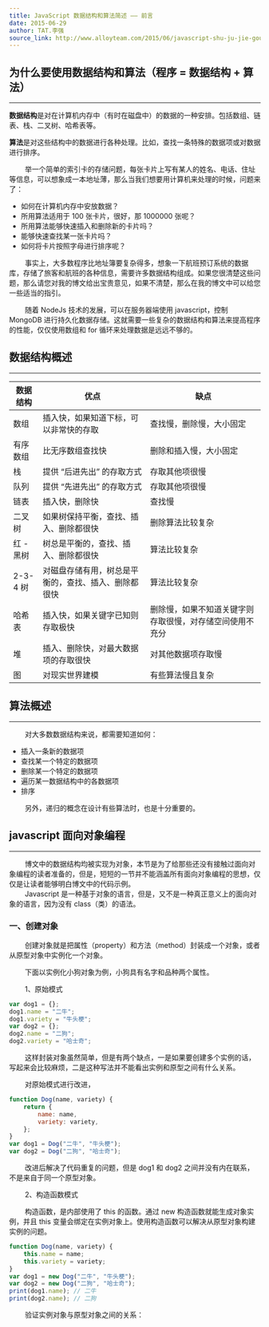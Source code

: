```yaml
---
title: JavaScript 数据结构和算法简述 —— 前言
date: 2015-06-29
author: TAT.李强
source_link: http://www.alloyteam.com/2015/06/javascript-shu-ju-jie-gou-he-suan-fa-jian-shu-qian-yan/
---
```


<!-- {% raw %} - for jekyll -->

## 为什么要使用数据结构和算法（程序 = 数据结构 + 算法）

* * *

 **数据结构**是对在计算机内存中（有时在磁盘中）的数据的一种安排。包括数组、链表、栈、二叉树、哈希表等。

 **算法**是对这些结构中的数据进行各种处理。比如，查找一条特殊的数据项或对数据进行排序。

        举一个简单的索引卡的存储问题，每张卡片上写有某人的姓名、电话、住址等信息，可以想象成一本地址薄，那么当我们想要用计算机来处理的时候，问题来了：

-   如何在计算机内存中安放数据？
-   所用算法适用于 100 张卡片，很好，那 1000000 张呢？
-   所用算法能够快速插入和删除新的卡片吗？
-   能够快速查找某一张卡片吗？
-   如何将卡片按照字母进行排序呢？

        事实上，大多数程序比地址簿要复杂得多，想象一下航班预订系统的数据库，存储了旅客和航班的各种信息，需要许多数据结构组成。如果您很清楚这些问题，那么请您对我的博文给出宝贵意见，如果不清楚，那么在我的博文中可以给您一些适当的指引。

        随着 NodeJs 技术的发展，可以在服务器端使用 javascript，控制 MongoDB 进行持久化数据存储。这就需要一些复杂的数据结构和算法来提高程序的性能，仅仅使用数组和 for 循环来处理数据是远远不够的。

## 数据结构概述

* * *

| 数据结构    | 优点                         | 缺点                           |
| ------- | -------------------------- | ---------------------------- |
| 数组      | 插入快，如果知道下标，可以非常快的存取        | 查找慢，删除慢，大小固定                 |
| 有序数组    | 比无序数组查找快                   | 删除和插入慢，大小固定                  |
| 栈       | 提供 “后进先出” 的存取方式            | 存取其他项很慢                      |
| 队列      | 提供 “先进先出” 的存取方式            | 存取其他项很慢                      |
| 链表      | 插入快，删除快                    | 查找慢                          |
| 二叉树     | 如果树保持平衡，查找、插入、删除都很快        | 删除算法比较复杂                     |
| 红 - 黑树  | 树总是平衡的，查找、插入、删除都很快         | 算法比较复杂                       |
| 2-3-4 树 | 对磁盘存储有用，树总是平衡的，查找、插入、删除都很快 | 算法比较复杂                       |
| 哈希表     | 插入快，如果关键字已知则存取极快           | 删除慢，如果不知道关键字则存取很慢，对存储空间使用不充分 |
| 堆       | 插入、删除快，对最大数据项的存取很快         | 对其他数据项存取慢                    |
| 图       | 对现实世界建模                    | 有些算法慢且复杂                     |

## 算法概述

* * *

        对大多数数据结构来说，都需要知道如何：

-   插入一条新的数据项
-   查找某一个特定的数据项
-   删除某一个特定的数据项
-   遍历某一数据结构中的各数据项
-   排序

        另外，递归的概念在设计有些算法时，也是十分重要的。

## javascript 面向对象编程

* * *

        博文中的数据结构均被实现为对象，本节是为了给那些还没有接触过面向对象编程的读者准备的，但是，短短的一节并不能涵盖所有面向对象编程的思想，仅仅是让读者能够明白博文中的代码示例。  
        Javascript 是一种基于对象的语言，但是，又不是一种真正意义上的面向对象的语言，因为没有 class（类）的语法。

### 一、创建对象

        创建对象就是把属性（property）和方法（method）封装成一个对象，或者从原型对象中实例化一个对象。

        下面以实例化小狗对象为例，小狗具有名字和品种两个属性。

        1、原始模式

```javascript
var dog1 = {};
dog1.name = "二牛";
dog1.variety = "牛头梗";
var dog2 = {};
dog2.name = "二狗";
dog2.variety = "哈士奇";
```

        这样封装对象虽然简单，但是有两个缺点，一是如果要创建多个实例的话，写起来会比较麻烦，二是这种写法并不能看出实例和原型之间有什么关系。

        对原始模式进行改进，

```javascript
function Dog(name, variety) {
    return {
        name: name,
        variety: variety,
    };
}
var dog1 = Dog("二牛", "牛头梗");
var dog2 = Dog("二狗", "哈士奇");
```

        改进后解决了代码重复的问题，但是 dog1 和 dog2 之间并没有内在联系，不是来自于同一个原型对象。

        2、构造函数模式

        构造函数，是内部使用了 this 的函数。通过 new 构造函数就能生成对象实例，并且 this 变量会绑定在实例对象上。使用构造函数可以解决从原型对象构建实例的问题。

```javascript
function Dog(name, variety) {
    this.name = name;
    this.variety = variety;
}
var dog1 = new Dog("二牛", "牛头梗");
var dog2 = new Dog("二狗", "哈士奇");
print(dog1.name); // 二牛
print(dog2.name); // 二狗
```

        验证实例对象与原型对象之间的关系：


<!-- {% endraw %} - for jekyll -->